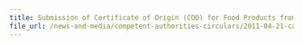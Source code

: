 ```yaml
---
title: Submission of Certificate of Origin (COO) for Food Products from Japan 
file_url: /news-and-media/competent-authorities-circulars/2011-04-21-ca.pdf
---
```


